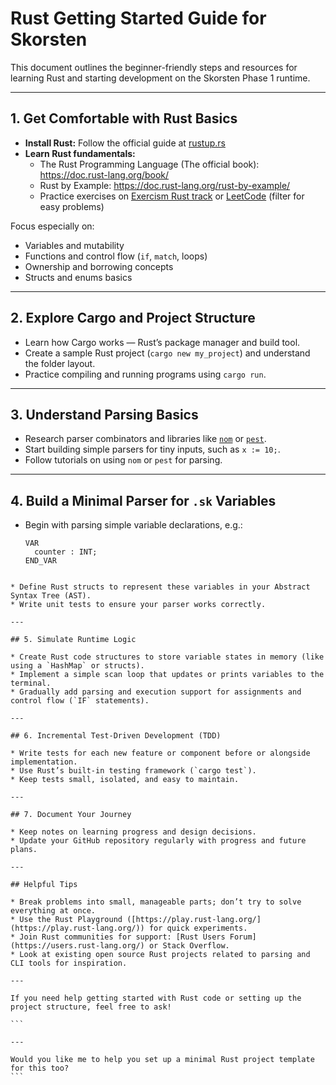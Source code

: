 # Rust Getting Started Guide for Skorsten

This document outlines the beginner-friendly steps and resources for learning Rust and starting development on the Skorsten Phase 1 runtime.

---

## 1. Get Comfortable with Rust Basics

- **Install Rust:** Follow the official guide at [rustup.rs](https://rustup.rs/)  
- **Learn Rust fundamentals:**  
  - The Rust Programming Language (The official book): https://doc.rust-lang.org/book/  
  - Rust by Example: https://doc.rust-lang.org/rust-by-example/  
  - Practice exercises on [Exercism Rust track](https://exercism.io/tracks/rust) or [LeetCode](https://leetcode.com/problemset/all/) (filter for easy problems)  

Focus especially on:  
- Variables and mutability  
- Functions and control flow (`if`, `match`, loops)  
- Ownership and borrowing concepts  
- Structs and enums basics  

---

## 2. Explore Cargo and Project Structure

- Learn how Cargo works — Rust’s package manager and build tool.  
- Create a sample Rust project (`cargo new my_project`) and understand the folder layout.  
- Practice compiling and running programs using `cargo run`.

---

## 3. Understand Parsing Basics

- Research parser combinators and libraries like [`nom`](https://github.com/Geal/nom) or [`pest`](https://pest.rs/).  
- Start building simple parsers for tiny inputs, such as `x := 10;`.  
- Follow tutorials on using `nom` or `pest` for parsing.

---

## 4. Build a Minimal Parser for `.sk` Variables

- Begin with parsing simple variable declarations, e.g.:

  ```sk
  VAR
    counter : INT;
  END_VAR
````

* Define Rust structs to represent these variables in your Abstract Syntax Tree (AST).
* Write unit tests to ensure your parser works correctly.

---

## 5. Simulate Runtime Logic

* Create Rust code structures to store variable states in memory (like using a `HashMap` or structs).
* Implement a simple scan loop that updates or prints variables to the terminal.
* Gradually add parsing and execution support for assignments and control flow (`IF` statements).

---

## 6. Incremental Test-Driven Development (TDD)

* Write tests for each new feature or component before or alongside implementation.
* Use Rust’s built-in testing framework (`cargo test`).
* Keep tests small, isolated, and easy to maintain.

---

## 7. Document Your Journey

* Keep notes on learning progress and design decisions.
* Update your GitHub repository regularly with progress and future plans.

---

## Helpful Tips

* Break problems into small, manageable parts; don’t try to solve everything at once.
* Use the Rust Playground ([https://play.rust-lang.org/](https://play.rust-lang.org/)) for quick experiments.
* Join Rust communities for support: [Rust Users Forum](https://users.rust-lang.org/) or Stack Overflow.
* Look at existing open source Rust projects related to parsing and CLI tools for inspiration.

---

If you need help getting started with Rust code or setting up the project structure, feel free to ask!

```

---

Would you like me to help you set up a minimal Rust project template for this too?
```
